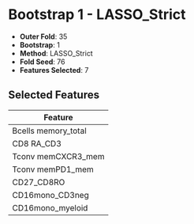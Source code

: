 # Bootstrap 1 - LASSO_Strict

- **Outer Fold**: 35
- **Bootstrap**: 1
- **Method**: LASSO_Strict
- **Fold Seed**: 76
- **Features Selected**: 7

## Selected Features

| Feature |
|---------|
| Bcells memory_total |
| CD8 RA_CD3 |
| Tconv memCXCR3_mem |
| Tconv memPD1_mem |
| CD27_CD8RO |
| CD16mono_CD3neg |
| CD16mono_myeloid |
